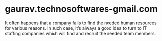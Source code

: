 # gaurav.technosoftwares-gmail.com
It often happens that a company fails to find the needed human resources for various reasons. In such case, it’s always a good idea to turn to IT staffing companies which will find and recruit the needed team members.
